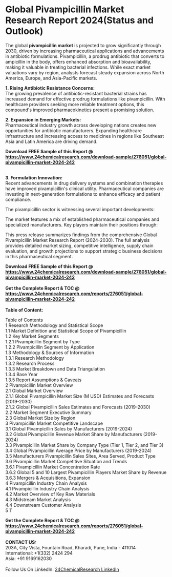 <h1>Global Pivampicillin Market Research Report 2024(Status and Outlook)</h1><p>The global <strong>pivampicillin market</strong> is projected to grow significantly through 2030, driven by increasing pharmaceutical applications and advancements in antibiotic formulations. Pivampicillin, a prodrug antibiotic that converts to ampicillin in the body, offers enhanced absorption and bioavailability, making it valuable in treating bacterial infections. While exact market valuations vary by region, analysts forecast steady expansion across North America, Europe, and Asia-Pacific markets.</p><p><strong>1. Rising Antibiotic Resistance Concerns:</strong><br>
The growing prevalence of antibiotic-resistant bacterial strains has increased demand for effective prodrug formulations like pivampicillin. With healthcare providers seeking more reliable treatment options, this compound's improved pharmacokinetics present a promising solution.</p><p><strong>2. Expansion in Emerging Markets:</strong><br>
Pharmaceutical industry growth across developing nations creates new opportunities for antibiotic manufacturers. Expanding healthcare infrastructure and increasing access to medicines in regions like Southeast Asia and Latin America are driving demand.</p><div><b>Download FREE Sample of this Report @ 
            <a href="https://www.24chemicalresearch.com/download-sample/276051/global-pivampicillin-market-2024-242">
            https://www.24chemicalresearch.com/download-sample/276051/global-pivampicillin-market-2024-242</a></b></div><br><p><strong>3. Formulation Innovation:</strong><br>
Recent advancements in drug delivery systems and combination therapies have improved pivampicillin's clinical utility. Pharmaceutical companies are investing in next-generation formulations to enhance efficacy and patient compliance.</p><p>The pivampicillin sector is witnessing several important developments:</p><p>The market features a mix of established pharmaceutical companies and specialized manufacturers. Key players maintain their positions through:</p><p>This press release summarizes findings from the comprehensive Global Pivampicillin Market Research Report (2024-2030). The full analysis provides detailed market sizing, competitive intelligence, supply chain evaluation, and growth projections to support strategic business decisions in this pharmaceutical segment.</p><div><b>Download FREE Sample of this Report @ 
            <a href="https://www.24chemicalresearch.com/download-sample/276051/global-pivampicillin-market-2024-242">
            https://www.24chemicalresearch.com/download-sample/276051/global-pivampicillin-market-2024-242</a></b></div><br><div><b>Get the Complete Report & TOC @ 
            <a href="https://www.24chemicalresearch.com/reports/276051/global-pivampicillin-market-2024-242">
            https://www.24chemicalresearch.com/reports/276051/global-pivampicillin-market-2024-242</a></b></div><br>
            <b>Table of Content:</b><p>Table of Contents<br />
1 Research Methodology and Statistical Scope<br />
1.1 Market Definition and Statistical Scope of Pivampicillin<br />
1.2 Key Market Segments<br />
1.2.1 Pivampicillin Segment by Type<br />
1.2.2 Pivampicillin Segment by Application<br />
1.3 Methodology & Sources of Information<br />
1.3.1 Research Methodology<br />
1.3.2 Research Process<br />
1.3.3 Market Breakdown and Data Triangulation<br />
1.3.4 Base Year<br />
1.3.5 Report Assumptions & Caveats<br />
2 Pivampicillin Market Overview<br />
2.1 Global Market Overview<br />
2.1.1 Global Pivampicillin Market Size (M USD) Estimates and Forecasts (2019-2030)<br />
2.1.2 Global Pivampicillin Sales Estimates and Forecasts (2019-2030)<br />
2.2 Market Segment Executive Summary<br />
2.3 Global Market Size by Region<br />
3 Pivampicillin Market Competitive Landscape<br />
3.1 Global Pivampicillin Sales by Manufacturers (2019-2024)<br />
3.2 Global Pivampicillin Revenue Market Share by Manufacturers (2019-2024)<br />
3.3 Pivampicillin Market Share by Company Type (Tier 1, Tier 2, and Tier 3)<br />
3.4 Global Pivampicillin Average Price by Manufacturers (2019-2024)<br />
3.5 Manufacturers Pivampicillin Sales Sites, Area Served, Product Type<br />
3.6 Pivampicillin Market Competitive Situation and Trends<br />
3.6.1 Pivampicillin Market Concentration Rate<br />
3.6.2 Global 5 and 10 Largest Pivampicillin Players Market Share by Revenue<br />
3.6.3 Mergers & Acquisitions, Expansion<br />
4 Pivampicillin Industry Chain Analysis<br />
4.1 Pivampicillin Industry Chain Analysis<br />
4.2 Market Overview of Key Raw Materials<br />
4.3 Midstream Market Analysis<br />
4.4 Downstream Customer Analysis<br />
5 T</p><div><b>Get the Complete Report & TOC @ 
            <a href="https://www.24chemicalresearch.com/reports/276051/global-pivampicillin-market-2024-242">
            https://www.24chemicalresearch.com/reports/276051/global-pivampicillin-market-2024-242</a></b></div><br><b>CONTACT US:</b><br>
            203A, City Vista, Fountain Road, Kharadi, Pune, India - 411014<br>
            International: +1(332) 2424 294<br>
            Asia: +91 9169162030 <br><br>
            Follow Us On LinkedIn: <a href="https://www.linkedin.com/company/24chemicalresearch/">24ChemicalResearch LinkedIn</a>